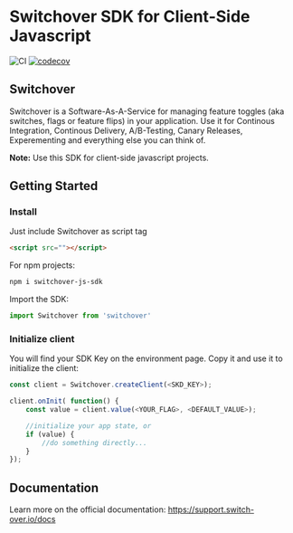 # Switchover SDK for Client-Side Javascript

![CI](https://github.com/switchover-io/js-sdk/workflows/CI/badge.svg)
[![codecov](https://codecov.io/gh/switchover-io/js-sdk/branch/main/graph/badge.svg?token=qVOyfv8fmz)](undefined)

## Switchover

Switchover is a Software-As-A-Service for managing feature toggles (aka switches, flags or feature flips) in your application. Use it for Continous Integration, Continous Delivery, A/B-Testing, Canary Releases, Experementing and everything else you can think of.

__Note:__
Use this SDK for client-side javascript projects.

## Getting Started


### Install
Just include Switchover as script tag

```html
<script src=""></script>
```

For npm projects:

```bash
npm i switchover-js-sdk
```

Import the SDK:
```javascript
import Switchover from 'switchover'
```

### Initialize client

You will find your SDK Key on the environment page. Copy it and use it to initialize the client:

```javascript
const client = Switchover.createClient(<SKD_KEY>);

client.onInit( function() {
    const value = client.value(<YOUR_FLAG>, <DEFAULT_VALUE>);

    //initialize your app state, or
    if (value) {
        //do something directly...
    }
});
```

## Documentation

Learn more on the official documentation: <a href="https://support.switch-over.io/docs">https://support.switch-over.io/docs</a>







